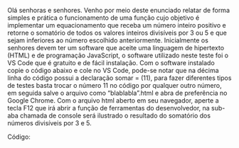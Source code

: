 Olá senhoras e senhores.
Venho por meio deste enunciado relatar de forma simples e prática o funcionamento de uma função cujo objetivo é implementar um equacionamento que receba um número inteiro positivo e retorne o somatório de todos os valores inteiros divisíveis por 3 ou 5 e que sejam inferiores ao número escolhido anteriormente.
Inicialmente os senhores devem ter um software que aceite uma linguagem de hipertexto (HTML) e de programação JavaScript, o software utilizado neste teste foi o VS Code que é gratuito e de fácil instalação.
Com o software instalado copie o código abaixo e cole no VS Code, pode-se notar que na décima linha do código possui a declaração somar = (11), para fazer diferentes tipos de testes basta trocar o número 11 no código por qualquer outro número, em seguida  salve o arquivo como “blablabla”.html e abra de preferência no Google Chrome. Com o arquivo html aberto em seu navegador, aperte a tecla F12 que irá abrir a função de ferramentas do desenvolvedor, na sub-aba chamada de console será ilustrado o resultado do somatório dos números divisíveis por 3 e 5.

Código:

<html>
<script>
somar (11)
function somar (limite) {
let DivididosPor3 = 0;
let DivididosPor5 = 0;
for (i=0;i < limite;i++)
{if (i % 3 === 0) DivididosPor3 += i;
if (i % 5 === 0) DivididosPor5 += i;}
console.log(DivididosPor3 + DivididosPor5);}
</script>
</html>
